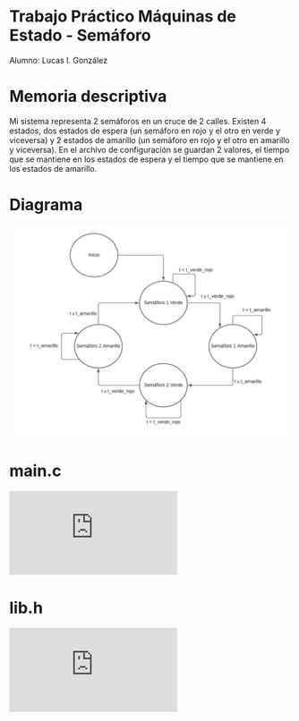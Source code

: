 # Trabajo Práctico Máquinas de Estado - Semáforo
Alumno: Lucas I. González

# Memoria descriptiva
Mi sistema representa 2 semáforos en un cruce de 2 calles. Existen 4 estados, dos estados de espera (un semáforo en rojo y el otro en verde y viceversa) y 2 estados de amarillo (un semáforo en rojo y el otro en amarillo y viceversa). En el archivo de configuración se guardan 2 valores, el tiempo que se mantiene en los estados de espera y el tiempo que se mantiene en los estados de amarillo.
# Diagrama
![](https://github.com/lucasigna/TrabajoPracticoMaquinasDeEstado-Semaforo/blob/master/Recursos/Diagrama.jpeg)
# main.c
![](https://github.com/lucasigna/TrabajoPracticoMaquinasDeEstado-Semaforo/blob/master/Código/src/main.c)
# lib.h
![](https://github.com/lucasigna/TrabajoPracticoMaquinasDeEstado-Semaforo/blob/master/Código/lib/lib.h)

